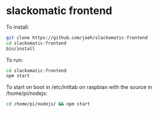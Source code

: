 slackomatic frontend
====

To install:
```bash
git clone https://github.com/jaeh/slackomatic-frontend 
cd slackomatic-frontend
bin/install
```

To run:
```bash
cd slackomatic-frontend
npm start
```

To start on boot in /etc/inittab on raspbian 
with the source in /home/pi/nodejs:
```bash
cd /home/pi/nodejs/ && npm start
```
